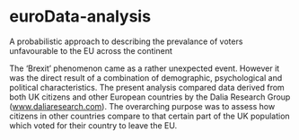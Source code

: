 # euroData-analysis
A probabilistic approach to describing the prevalance of voters unfavourable to the EU across the continent

The ‘Brexit’ phenomenon came as a rather unexpected event. However it was the direct result of a combination of demographic, 
psychological and political characteristics. The present analysis compared data derived from both UK citizens and other 
European countries by the Dalia Research Group (www.daliaresearch.com). The overarching purpose was to assess how citizens 
in other countries compare to that certain part of the UK population which voted for their country to leave the EU.
